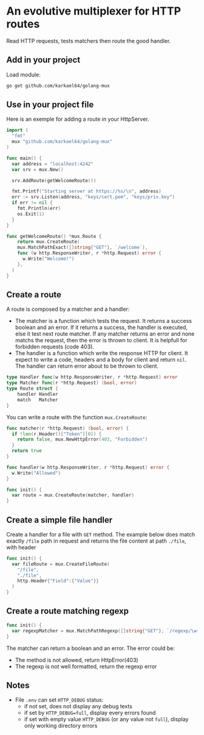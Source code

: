 # An evolutive multiplexer for HTTP routes

Read HTTP requests, tests matchers then route the good handler.

## Add in your project

Load module:

```sh
go get github.com/karkael64/golang-mux
```

## Use in your project file

Here is an exemple for adding a route in your HttpServer.

```go
import (
  "fmt"
  mux "github.com/karkael64/golang-mux"
)

func main() {
  var address = "localhost:4242"
  var srv = mux.New()

  srv.AddRoute(getWelcomeRoute())

  fmt.Printf("Starting server at https://%s/\n", address)
  err := srv.Listen(address, "keys/cert.pem", "keys/priv.key")
  if err != nil {
    fmt.Println(err)
    os.Exit(1)
  }
}

func getWelcomeRoute() *mux.Route {
	return mux.CreateRoute(
    mux.MatchPathExact([]string{"GET"}, `/welcome`),
    func (w http.ResponseWriter, r *http.Request) error {
      w.Write("Welcome!")
    },
  )
}
```

## Create a route

A route is composed by a matcher and a handler:

* The matcher is a function which tests the request. It returns a success boolean and an error. If it returns a success, the handler is executed, else it test next route matcher. If any matcher returns an error and none matchs the request, then the error is thrown to client. It is helpfull for forbidden requests (code 403).
* The handler is a function which write the response HTTP for client. It expect to write a code, headers and a body for client and return `nil`. The handler can return error about to be thrown to client.

```go
type Handler func(w http.ResponseWriter, r *http.Request) error
type Matcher func(r *http.Request) (bool, error)
type Route struct {
	handler Handler
	match   Matcher
}
```

You can write a route with the function `mux.CreateRoute`:

```go
func matcher(r *http.Request) (bool, error) {
  if !len(r.Header()["Token"][0]) {
    return false, mux.NewHttpError(403, "Forbidden")
  }
  return true
}

func handler(w http.ResponseWriter, r *http.Request) error {
  w.Write("Allowed")
}

func init() {
  var route = mux.CreateRoute(matcher, handler)
}
```

## Create a simple file handler

Create a handler for a file with `GET` method. The example below does match exactly `/file` path in request and returns the file content at path `./file`, with header

```go
func init() {
  var fileRoute = mux.CreateFileRoute(
    "/file",
    "./file",
    http.Header{"Field":{"Value"}}
  )
}
```

## Create a route matching regexp

```go
func init() {
  var regexpMatcher = mux.MatchPathRegexp([]string{"GET"}, `/regexp/\w+`)
}
```

The matcher can return a boolean and an error. The error could be:
* The method is not allowed, return HttpError(403)
* The regexp is not well formatted, return the regexp error

## Notes

* File `.env` can set `HTTP_DEBUG` status:
  * if not set, does not display any debug texts
  * if set by `HTTP_DEBUG=full`, display every errors found
  * if set with empty value `HTTP_DEBUG` (or any value not `full`), display only working directory errors
